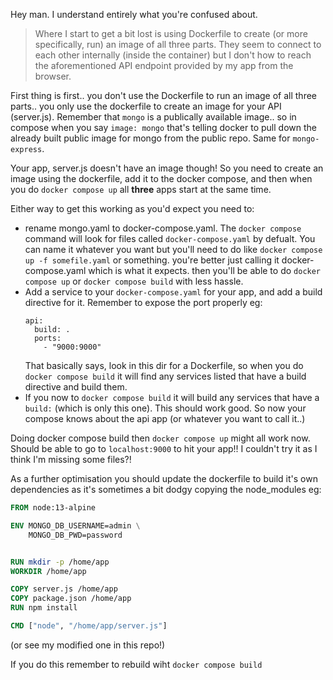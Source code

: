 Hey man. I understand entirely what you're confused about.

> Where I start to get a bit lost is using Dockerfile to create (or more specifically, run) an image of all three parts. They seem to connect to each other internally (inside the container) but I don't how to reach the aforementioned API endpoint provided by my app from the browser.

First thing is first.. you don't use the Dockerfile to run an image of all three parts.. you only use the dockerfile to create an image for
your API (server.js). Remember that `mongo` is a publically available image.. so in compose when you say `image: mongo` that's telling docker to pull down the already built public image for mongo from the public repo. Same for `mongo-express`.

Your app, server.js doesn't have an image though! So you need to create an image using the dockerfile, add it to the docker compose, and then
when you do `docker compose up` all **three** apps start at the same time. 

Either way to get this working as you'd expect you need to:

* rename mongo.yaml to docker-compose.yaml. The `docker compose ` command will look for files called `docker-compose.yaml` by defualt. You can name it whatever you want but you'll need to do like `docker compose up -f somefile.yaml` or something. you're better just calling it docker-compose.yaml which is what it expects. then you'll be able to do `docker compose up` or `docker compose build` with less hassle.
* Add a service to your `docker-compose.yaml` for your app, and add a build directive for it. Remember to expose the port properly eg: 
  ```
  api:
    build: .
    ports:
      - "9000:9000"
  ```
  That basically says, look in this dir for a Dockerfile, so when you do `docker compose build` it will find any services listed that have a build directive and build them.
* If you now to `docker compose build` it will build any services that have a `build:` (which is only this one). This should work good. So now your compose knows about the api app (or whatever you want to call it..) 



Doing docker compose build then `docker compose up` might all work now. Should be able to go to `localhost:9000` to hit your app!! I couldn't try it as I think I'm missing some files?!



As a further optimisation  you should update the dockerfile to build it's own dependencies as it's sometimes a bit dodgy copying the node_modules  eg:
```Dockerfile
FROM node:13-alpine

ENV MONGO_DB_USERNAME=admin \
    MONGO_DB_PWD=password


RUN mkdir -p /home/app
WORKDIR /home/app

COPY server.js /home/app
COPY package.json /home/app
RUN npm install

CMD ["node", "/home/app/server.js"]
```
(or see my modified one in this repo!)

If you do this remember to rebuild wiht `docker compose build`